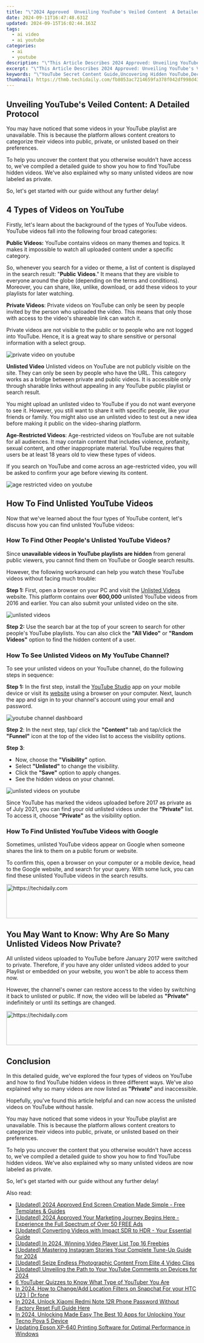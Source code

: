 ```yaml
---
title: "\"2024 Approved  Unveiling YouTube's Veiled Content  A Detailed Protocol\""
date: 2024-09-11T16:47:48.631Z
updated: 2024-09-15T16:02:44.163Z
tags:
  - ai video
  - ai youtube
categories:
  - ai
  - youtube
description: "\"This Article Describes 2024 Approved: Unveiling YouTube's Veiled Content: A Detailed Protocol\""
excerpt: "\"This Article Describes 2024 Approved: Unveiling YouTube's Veiled Content: A Detailed Protocol\""
keywords: "\"YouTube Secret Content Guide,Uncovering Hidden YouTube,Deciphering YouTube Mysteries,YouTube Restricted Access Explained,Protocol: YouTube's Hidden Layer,Exploring Censored YouTube Videos,Demystifying Veiled YouTube Content\""
thumbnail: https://thmb.techidaily.com/fb8053ac7214659fa378f042df998d4365da978dd3a640439d6ee68045b0a185.jpg
---
```


## Unveiling YouTube's Veiled Content: A Detailed Protocol

You may have noticed that some videos in your YouTube playlist are unavailable. This is because the platform allows content creators to categorize their videos into public, private, or unlisted based on their preferences.

To help you uncover the content that you otherwise wouldn't have access to, we've compiled a detailed guide to show you how to find YouTube hidden videos. We've also explained why so many unlisted videos are now labeled as private.

So, let's get started with our guide without any further delay!

## 4 Types of Videos on YouTube

Firstly, let's learn about the background of the types of YouTube videos. YouTube videos fall into the following four broad categories:

**Public Videos:** YouTube contains videos on many themes and topics. It makes it impossible to watch all uploaded content under a specific category.

So, whenever you search for a video or theme, a list of content is displayed in the search result: "**Public** **Videos**." It means that they are visible to everyone around the globe (depending on the terms and conditions). Moreover, you can share, like, unlike, download, or add these videos to your playlists for later watching.

**Private Videos**: Private videos on YouTube can only be seen by people invited by the person who uploaded the video. This means that only those with access to the video's shareable link can watch it.

Private videos are not visible to the public or to people who are not logged into YouTube. Hence, it is a great way to share sensitive or personal information with a select group.

![private video on youtube](https://images.wondershare.com/filmora/article-images/private-video-on-youtube.png)

**Unlisted Video** Unlisted videos on YouTube are not publicly visible on the site. They can only be seen by people who have the URL. This category works as a bridge between private and public videos. It is accessible only through sharable links without appealing in any YouTube public playlist or search result.

You might upload an unlisted video to YouTube if you do not want everyone to see it. However, you still want to share it with specific people, like your friends or family. You might also use an unlisted video to test out a new idea before making it public on the video-sharing platform.

**Age-Restricted Videos**: Age-restricted videos on YouTube are not suitable for all audiences. It may contain content that includes violence, profanity, sexual content, and other inappropriate material. YouTube requires that users be at least 18 years old to view these types of videos.

If you search on YouTube and come across an age-restricted video, you will be asked to confirm your age before viewing its content.

![age restricted video on youtube](https://images.wondershare.com/filmora/article-images/age-restricted-videos-on-youtube.png)

## How To Find Unlisted YouTube Videos

Now that we've learned about the four types of YouTube content, let's discuss how you can find unlisted YouTube videos:

### How To Find Other People's Unlisted YouTube Videos?

Since **unavailable videos in YouTube playlists are hidden** from general public viewers, you cannot find them on YouTube or Google search results.

However, the following workaround can help you watch these YouTube videos without facing much trouble:

**Step 1:** First, open a browser on your PC and visit the [Unlisted Videos](https://unlistedvideos.com/) website. This platform contains over **600,000** unlisted YouTube videos from 2016 and earlier. You can also submit your unlisted video on the site.

![unlisted videos](https://images.wondershare.com/filmora/article-images/using-the-unlisted-videos-website-to-see-hidden-videos.png)

**Step 2:** Use the search bar at the top of your screen to search for other people's YouTube playlists. You can also click the **"All Video"** or **"Random Videos"** option to find the hidden content of a user.

### How To See Unlisted Videos on My YouTube Channel?

To see your unlisted videos on your YouTube channel, do the following steps in sequence:

**Step 1:** In the first step, install the [YouTube Studio](https://play.google.com/store/apps/details?id=com.google.android.apps.youtube.creator&hl=en&gl=US) app on your mobile device or visit its [website](https://studio.youtube.com/) using a browser on your computer. Next, launch the app and sign in to your channel's account using your email and password.

![youtube channel dashboard](https://images.wondershare.com/filmora/article-images/accessing-youtube-studio-to-see-unlisted-videos.png)

**Step 2**: In the next step, tap/ click the **"Content"** tab and tap/click the **"Funnel"** icon at the top of the video list to access the visibility options.

**Step 3**:

* Now, choose the **"Visibility"** option.
* Select **"Unlisted"** to change the visibility.
* Click the **"Save"** option to apply changes.
* See the hidden videos on your channel.

![unlisted videos on youtube](https://images.wondershare.com/filmora/article-images/changing-videos-visibility-to-see-unlisted-videos-on-youtube.png)

Since YouTube has marked the videos uploaded before 2017 as private as of July 2021, you can find your old unlisted videos under the **"Private"** list. To access it, choose **"Private"** as the visibility option.

### How To Find Unlisted YouTube Videos with Google

Sometimes, unlisted YouTube videos appear on Google when someone shares the link to them on a public forum or website.

To confirm this, open a browser on your computer or a mobile device, head to the Google website, and search for your query. With some luck, you can find these unlisted YouTube videos in the search results.

<!-- affiliate ads begin -->
<a href="https://appsumo.8odi.net/c/5597632/2128842/7443" target="_top" id="2128842">
  <img src="//a.impactradius-go.com/display-ad/7443-2128842" border="0" alt="https://techidaily.com" width="600" height="90"/>
</a>
<img height="0" width="0" src="https://appsumo.8odi.net/i/5597632/2128842/7443" style="position:absolute;visibility:hidden;" border="0" />
<!-- affiliate ads end -->

## You May Want to Know: Why Are So Many Unlisted Videos Now Private?

All unlisted videos uploaded to YouTube before January 2017 were switched to private. Therefore, if you have any older unlisted videos added to your Playlist or embedded on your website, you won't be able to access them now.

However, the channel's owner can restore access to the video by switching it back to unlisted or public. If now, the video will be labeled as **"Private"** indefinitely or until its settings are changed.

<!-- affiliate ads begin -->
<a href="https://ephamedtechinc.pxf.io/c/5597632/2137226/26400" target="_top" id="2137226">
  <img src="//a.impactradius-go.com/display-ad/26400-2137226" border="0" alt="https://techidaily.com" width="728" height="90"/>
</a>
<img height="0" width="0" src="https://ephamedtechinc.pxf.io/i/5597632/2137226/26400" style="position:absolute;visibility:hidden;" border="0" />
<!-- affiliate ads end -->

## Conclusion

In this detailed guide, we've explored the four types of videos on YouTube and how to find YouTube hidden videos in three different ways. We've also explained why so many videos are now listed as **"Private"** and inaccessible.

Hopefully, you've found this article helpful and can now access the unlisted videos on YouTube without hassle.

You may have noticed that some videos in your YouTube playlist are unavailable. This is because the platform allows content creators to categorize their videos into public, private, or unlisted based on their preferences.

To help you uncover the content that you otherwise wouldn't have access to, we've compiled a detailed guide to show you how to find YouTube hidden videos. We've also explained why so many unlisted videos are now labeled as private.

So, let's get started with our guide without any further delay!

<ins class="adsbygoogle"
     style="display:block"
     data-ad-format="autorelaxed"
     data-ad-client="ca-pub-7571918770474297"
     data-ad-slot="1223367746"></ins>

<ins class="adsbygoogle"
     style="display:block"
     data-ad-client="ca-pub-7571918770474297"
     data-ad-slot="8358498916"
     data-ad-format="auto"
     data-full-width-responsive="true"></ins>

<span class="atpl-alsoreadstyle">Also read:</span>
<div><ul>
<li><a href="https://youtube-webster.techidaily.com/ed-2024-approved-end-screen-creation-made-simple-free-templates-and-guides/"><u>[Updated] 2024 Approved End Screen Creation Made Simple - Free Templates & Guides</u></a></li>
<li><a href="https://youtube-webster.techidaily.com/61521725-updated-2024-approved-your-marketing-journey-begins-here-experience-the-full-spectrum-of-over-50-free-ads/"><u>[Updated] 2024 Approved Your Marketing Journey Begins Here - Experience the Full Spectrum of Over 50 FREE Ads</u></a></li>
<li><a href="https://extra-lessons.techidaily.com/updated-converting-videos-with-impact-sdr-to-hdr-your-essential-guide/"><u>[Updated] Converting Videos with Impact SDR to HDR - Your Essential Guide</u></a></li>
<li><a href="https://article-helps.techidaily.com/updated-in-2024-winning-video-player-list-top-16-freebies/"><u>[Updated] In 2024, Winning Video Player List Top 16 Freebies</u></a></li>
<li><a href="https://instagram-video-recordings.techidaily.com/updated-mastering-instagram-stories-your-complete-tune-up-guide-for-2024/"><u>[Updated] Mastering Instagram Stories Your Complete Tune-Up Guide for 2024</u></a></li>
<li><a href="https://youtube-webster.techidaily.com/ed-seize-endless-photographic-content-from-elite-4-video-clips/"><u>[Updated] Seize Endless Photographic Content From Elite 4 Video Clips</u></a></li>
<li><a href="https://youtube-webster.techidaily.com/ed-unveiling-the-path-to-your-youtube-comments-on-devices-for-2024/"><u>[Updated] Unveiling the Path to Your YouTube Comments on Devices for 2024</u></a></li>
<li><a href="https://youtube-webster.techidaily.com/tuber-quizzes-to-know-what-type-of-youtuber-you-are/"><u>6 YouTuber Quizzes to Know What Type of YouTuber You Are</u></a></li>
<li><a href="https://location-social.techidaily.com/in-2024-how-to-changeadd-location-filters-on-snapchat-for-your-htc-u23-drfone-by-drfone-virtual-android/"><u>In 2024, How to Change/Add Location Filters on Snapchat For your HTC U23 | Dr.fone</u></a></li>
<li><a href="https://unlock-android.techidaily.com/in-2024-unlock-xiaomi-redmi-note-12r-phone-password-without-factory-reset-full-guide-here-by-drfone-android/"><u>In 2024, Unlock Xiaomi Redmi Note 12R Phone Password Without Factory Reset Full Guide Here</u></a></li>
<li><a href="https://unlock-android.techidaily.com/in-2024-unlocking-made-easy-the-best-10-apps-for-unlocking-your-tecno-pova-5-device-by-drfone-android/"><u>In 2024, Unlocking Made Easy The Best 10 Apps for Unlocking Your Tecno Pova 5 Device</u></a></li>
<li><a href="https://win-dash.techidaily.com/updating-epson-xp-640-printing-software-for-optimal-performance-in-windows/"><u>Updating Epson XP-640 Printing Software for Optimal Performance in Windows</u></a></li>
</ul></div>

